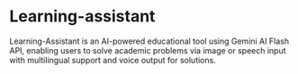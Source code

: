 # Learning-assistant
Learning-Assistant is an AI-powered educational tool using Gemini AI Flash API, enabling users to solve academic problems via image or speech input with multilingual support and voice output for solutions.
